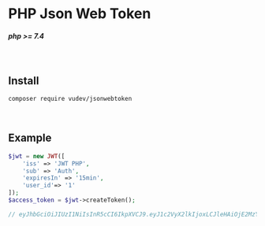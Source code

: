 # PHP Json Web Token
##### php >= 7.4

<br>

## Install
```
composer require vudev/jsonwebtoken
```

<br>

## Example
```php
$jwt = new JWT([
    'iss' => 'JWT PHP',
    'sub' => 'Auth',
    'expiresIn' => '15min',
    'user_id'=> '1'
]);
$access_token = $jwt->createToken();

// eyJhbGciOiJIUzI1NiIsInR5cCI6IkpXVCJ9.eyJ1c2VyX2lkIjoxLCJleHAiOjE2MzY4MzY4MjksImlhdCI6MTYzNjgzNjgxNH0.7fbfd55b16f88ac056d1224a3cd1989085f59abdc1f8ba62c58c7dddfb4b46a1
```